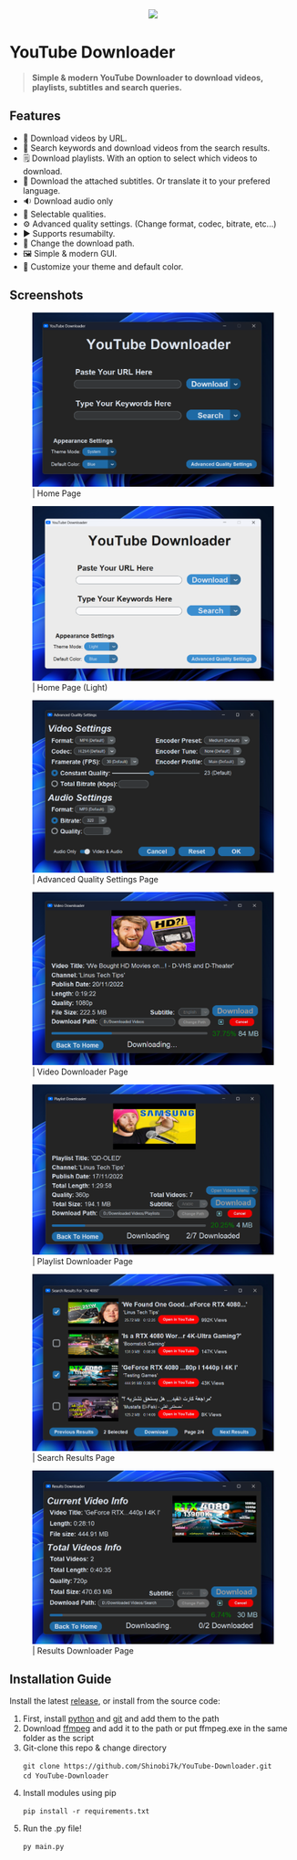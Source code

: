 <div align="center">
<img src = "YDICO.ico" width = 200></img>
</div>
<h1><b>YouTube Downloader</b></h1>
<!-- for github badges (buttons) https://shields.io/ -->

> <p><b>Simple & modern YouTube Downloader to download videos, playlists, subtitles and search queries.</p></b>

<h2>Features</h2>
<ul>
<li>🔗 Download videos by URL.</li>
<li>🔎 Search keywords and download videos from the search results.</li>
<li>🗒️ Download playlists. With an option to select which videos to download.</li>
<li>💬 Download the attached subtitles. Or translate it to your prefered language.</li>
<li>🔉 Download audio only</li>
<li>🔖 Selectable qualities.</li>
<li>⚙️ Advanced quality settings. (Change format, codec, bitrate, etc...)</li>
<li>▶️ Supports resumabilty.</li>
<li>📂 Change the download path.</li>
<li>🖼️ Simple & modern GUI.</li>
<li>🌃 Customize your theme and default color.</li>
</ul>

<h2>Screenshots</h2>
<dl>
<figure>
<img src = "images/home_dark.png"></img>
<figcaption>| Home Page</figcaption>
</figure>
</dl>

<dl>
<figure>
<img src = "images/home_light.png"></img>
<figcaption>| Home Page (Light)</figcaption>
</figure>
</dl>

<dl>
<figure>
<img src = "images/advanced_settings.png"></img>
<figcaption>| Advanced Quality Settings Page</figcaption>
</figure>
</dl>

<dl>
<figure>
<img src = "images/video_downloader.png"></img>
<figcaption>| Video Downloader Page</figcaption>
</figure>
</dl>

<dl>
<figure>
<img src = "images/playlist_downloader.png"></img>
<figcaption>| Playlist Downloader Page</figcaption>
</figure>
</dl>

<dl>
<figure>
<img src = "images/search_results.png"></img>
<figcaption>| Search Results Page</figcaption>
</figure>
</dl>

<dl>
<figure>
<img src = "images/results_downloader.png"></img>
<figcaption>| Results Downloader Page</figcaption>
</figure>
</dl>


<h2>Installation Guide</h2>
<p>Install the latest <a href = "https://github.com/Shinobi7k/YouTube-Downloader/releases">release</a>, or install from the source code:</p>

<ol>
<li>First, install <a href = "https://www.python.org/downloads/">python</a> and <a href = "https://git-scm.com/downloads">git</a> and add them to the path</li>

<li>Download <a href = "https://ffmpeg.org/download.html">ffmpeg</a> and add it to the path or put ffmpeg.exe in the same folder as the script</li>

<li>Git-clone this repo & change directory</li>

```git clone https://github.com/Shinobi7k/YouTube-Downloader.git```
<br>
```cd YouTube-Downloader```

<li>Install modules using pip</li>

```pip install -r requirements.txt```

<li>Run the .py file!</li>

```py main.py```
</ol>
